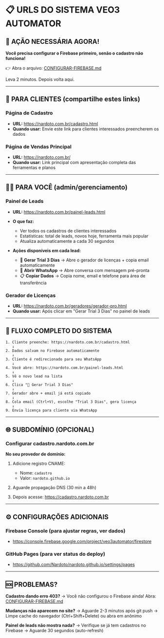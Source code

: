 # 📋 URLS DO SISTEMA VEO3 AUTOMATOR

## 🔴 AÇÃO NECESSÁRIA AGORA!

**Você precisa configurar o Firebase primeiro, senão o cadastro não funciona!**

👉 Abra o arquivo: [CONFIGURAR-FIREBASE.md](CONFIGURAR-FIREBASE.md)

Leva 2 minutos. Depois volta aqui.

---

## 🎯 PARA CLIENTES (compartilhe estes links)

### Página de Cadastro
- **URL:** https://nardoto.com.br/cadastro.html
- **Quando usar:** Envie este link para clientes interessados preencherem os dados

### Página de Vendas Principal
- **URL:** https://nardoto.com.br/
- **Quando usar:** Link principal com apresentação completa das ferramentas e planos

---

## 👨‍💼 PARA VOCÊ (admin/gerenciamento)

### Painel de Leads
- **URL:** https://nardoto.com.br/painel-leads.html
- **O que faz:**
  - Ver todos os cadastros de clientes interessados
  - Estatísticas: total de leads, novos hoje, ferramenta mais popular
  - Atualiza automaticamente a cada 30 segundos

- **Ações disponíveis em cada lead:**
  - 🔑 **Gerar Trial 3 Dias** → Abre o gerador de licenças + copia email automaticamente
  - 💬 **Abrir WhatsApp** → Abre conversa com mensagem pré-pronta
  - 📋 **Copiar Dados** → Copia nome, email e telefone para área de transferência

### Gerador de Licenças
- **URL:** https://nardoto.com.br/geradores/gerador-pro.html
- **Quando usar:** Após clicar em "Gerar Trial 3 Dias" no painel de leads

---

## 🔄 FLUXO COMPLETO DO SISTEMA

```
1. Cliente preenche: https://nardoto.com.br/cadastro.html
   ↓
2. Dados salvam no Firebase automaticamente
   ↓
3. Cliente é redirecionado para seu WhatsApp
   ↓
4. Você abre: https://nardoto.com.br/painel-leads.html
   ↓
5. Vê o novo lead na lista
   ↓
6. Clica "🔑 Gerar Trial 3 Dias"
   ↓
7. Gerador abre + email já está copiado
   ↓
8. Cola email (Ctrl+V), escolhe "Trial 3 Dias", gera licença
   ↓
9. Envia licença para cliente via WhatsApp
```

---

## 🌐 SUBDOMÍNIO (OPCIONAL)

### Configurar cadastro.nardoto.com.br

**No seu provedor de domínio:**
1. Adicione registro CNAME:
   - Nome: `cadastro`
   - Valor: `nardoto.github.io`

2. Aguarde propagação DNS (30 min a 48h)

3. Depois acesse: https://cadastro.nardoto.com.br

---

## ⚙️ CONFIGURAÇÕES ADICIONAIS

### Firebase Console (para ajustar regras, ver dados)
- https://console.firebase.google.com/project/veo3automator/firestore

### GitHub Pages (para ver status do deploy)
- https://github.com/Nardoto/nardoto.github.io/settings/pages

---

## 🆘 PROBLEMAS?

**Cadastro dando erro 403?**
→ Você não configurou o Firebase ainda! Abra: [CONFIGURAR-FIREBASE.md](CONFIGURAR-FIREBASE.md)

**Mudanças não aparecem no site?**
→ Aguarde 2-3 minutos após git push
→ Limpe cache do navegador (Ctrl+Shift+Delete) ou abra em anônimo

**Painel de leads não mostra nada?**
→ Verifique se já tem cadastros no Firebase
→ Aguarde 30 segundos (auto-refresh)
